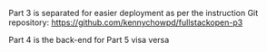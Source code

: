 Part 3 is separated for easier deployment as per the instruction
Git repository: https://github.com/kennychowpd/fullstackopen-p3

Part 4 is the back-end for Part 5 visa versa